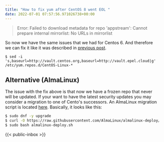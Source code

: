 ```yaml
---
title: "How to fix yum after CentOS 8 went EOL "
date: 2022-07-01 07:57:56.971026738+00:00
---
```

 > Error: Failed to download metadata for repo 'appstream': Cannot prepare internal mirrorlist: No URLs in mirrorlist

So now we have the same issues that we had for Centos 6. And therefore we can fix it like it was described in [previous post](/deprecated-centos-6).

```
$ sed -i 's,baseurl=http://vault.centos.org,baseurl=http://vault.epel.cloud|g' /etc/yum.repos.d/CentOS-Linux-*
```

<!--more-->

## Alternative (AlmaLinux)

The issue with the fix above is that now we have a frozen repo that never will be updated. If your want to have the latest security updates you may consider a migration to one of Cento's successors. An AlmaLinux migration script is located [here](https://github.com/AlmaLinux/almalinux-deploy). Basically, it looks like this:
```bash
$ sudo dnf -y upgrade
$ curl -O https://raw.githubusercontent.com/AlmaLinux/almalinux-deploy/master/almalinux-deploy.sh
$ sudo bash almalinux-deploy.sh
``` 

 {{< public-inbox \>}}